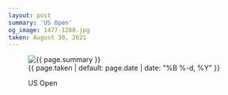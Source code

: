 ```yaml
---
layout: post
summary: 'US Open'
og_image: 1477-1280.jpg
taken: August 30, 2021
---
```


<figure class="post">
<img alt="{{ page.summary }}" sizes="(min-width: 700px) 50vw, calc(100vw - 2rem)" src="{{ site.assets_url }}/1477-640.jpg" srcset="{{ site.assets_url }}/1477-320.jpg 320w, {{ site.assets_url }}/1477-640.jpg 640w, {{ site.assets_url }}/1477-960.jpg 960w, {{ site.assets_url }}/1477-1280.jpg 1280w"/>
<figcaption>
<time>{{ page.taken | default: page.date | date: "%B %-d, %Y" }}</time>
<p>US Open</p>
</figcaption>
</figure>
